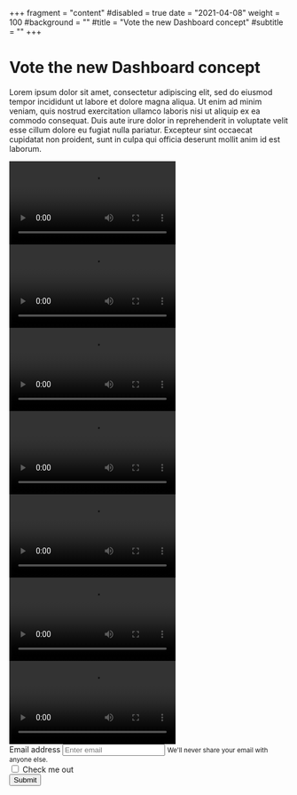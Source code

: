+++
fragment = "content"
#disabled = true
date = "2021-04-08"
weight = 100
#background = ""
#title = "Vote the new Dashboard concept"
#subtitle = ""
+++

# Vote the new Dashboard concept

Lorem ipsum dolor sit amet, consectetur adipiscing elit, sed do eiusmod tempor incididunt ut labore et dolore magna
aliqua. Ut enim ad minim veniam, quis nostrud exercitation ullamco laboris nisi ut aliquip ex ea commodo consequat. Duis
aute irure dolor in reprehenderit in voluptate velit esse cillum dolore eu fugiat nulla pariatur. Excepteur sint
occaecat cupidatat non proident, sunt in culpa qui officia deserunt mollit anim id est laborum.




<!-- ### Option 1
Video
### Option 2
Video
### Option 3
Video
### Option 4
Video -->

<!-- <form>
  
  ## Vote here

  Which one is your favorite?

  <input type="radio" id="mockup1" value="mockup1" name="mockup"/>
  <label for="mockup1">Option 1</label><br/>
  <input type="radio" id="mockup2" value="mockup2" name="mockup"/>
  <label for="mockup2">Option 2</label><br/>
  <input type="radio" id="mockup3" value="mockup3" name="mockup"/>
  <label for="mockup3">Option 3</label><br/>
  <input type="radio" id="mockup4" value="mockup4" name="mockup"/>
  <label for="mockup4">Option 4</label><br/>

  If you want to, please tell us what you liked most!

  <textarea rows="6" cols="40" placeholder="Write here your opinion"></textarea>  
  
  <input type="submit" value="Send" />
</form> -->


<html lang="en">

<body>
  <div class="container m-0 bg-secondary ">
    <div class="row">
      <div class="col-lg-4 p-1">
        <div class="embed-responsive embed-responsive-16by9">
          <video controls="true" class="embed-responsive-item"><source src="./videos/videoprova.mp4" type="video/mp4"></video>
        </div>
      </div>
      <div class="col-lg-4 p-1">
        <div class="embed-responsive embed-responsive-16by9">
          <video controls="true" class="embed-responsive-item"><source src="./videos/videoprova.mp4" type="video/mp4"></video>
        </div>
      </div>
      <div class="col-lg-4 p-1">
        <div class="embed-responsive embed-responsive-16by9">
          <video controls="true" class="embed-responsive-item"><source src="./videos/videoprova.mp4" type="video/mp4"></video>
        </div>
      </div>
    </div>
    <div class="row">
      <div class="col-lg-4 p-1">
        <div class="embed-responsive embed-responsive-16by9">
          <video controls="true" class="embed-responsive-item"><source src="./videos/videoprova.mp4" type="video/mp4"></video>
        </div>
      </div>
      <div class="col-lg-4 p-1">
        <div class="embed-responsive embed-responsive-16by9">
          <video controls="true" class="embed-responsive-item"><source src="./videos/videoprova.mp4" type="video/mp4"></video>
        </div>
      </div>
      <div class="col-lg-4 p-1">
        <div class="embed-responsive embed-responsive-16by9">
          <video controls="true" class="embed-responsive-item"><source src="./videos/videoprova.mp4" type="video/mp4"></video>
        </div>
      </div>
    </div>
    <div class="row">
      <div class="col-lg-4 p-1">
        <div class="embed-responsive embed-responsive-16by9">
          <video controls="true" class="embed-responsive-item"><source src="./videos/videoprova.mp4" type="video/mp4"></video>
        </div>
      </div>
      <div class="col-lg-8 mx-auto p-4 ">
        <form>
          <div class="form-group">
            <label for="exampleInputEmail1">Email address</label>
            <input type="email" class="form-control" id="exampleInputEmail1" aria-describedby="emailHelp"
              placeholder="Enter email">
            <small id="emailHelp" class="form-text text-muted">We'll never share your email with anyone else.</small>
          </div>
          <div class="form-check">
            <input type="checkbox" class="form-check-input" id="exampleCheck1">
            <label class="form-check-label" for="exampleCheck1">Check me out</label>
          </div>
          <button type="submit" class="btn btn-primary">Submit</button>
        </form>
      </div>
    </div>
  </div>
</body>
</html>

<!-- <iframe src="https://drive.google.com/file/d/1uIYEALUo4Pc-BZc7tWepHVUF4F3YWUjs/preview" width="640"
  height="480"></iframe> -->